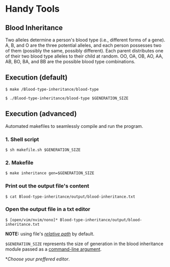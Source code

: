 # Handy Tools

## Blood Inheritance
Two alleles determine a person's blood type (i.e., different forms of a gene). A, B, and O are the three potential alleles, and each person possesses two of them (possibly the same, possibly different). Each parent distributes one of their two blood type alleles to their child at random. OO, OA, OB, AO, AA, AB, BO, BA, and BB are the possible blood type combinations.

## Execution (default)

```Shell
$ make /Blood-type-inheritance/blood-type
```

```Shell
$ ./Blood-type-inheritance/blood-type $GENERATION_SIZE
```

## Execution (advanced)
Automated makefiles to seamlessly compile and run the program.

### 1. Shell script

```Shell
$ sh makefile.sh $GENERATION_SIZE
```

### 2. Makefile

```Shell
$ make inheritance gen=$GENERATION_SIZE
```

### Print out the output file's content

```Shell
$ cat Blood-type-inheritance/output/blood-inheritance.txt
```

### Open the output file in a txt editor
```Shell
$ [open/vim/nvim/nono]* Blood-type-inheritance/output/blood-inheritance.txt
```
__NOTE:__ using file's [_relative path_][ID1] by default.

`$GENERATION_SIZE` represents the size of generation in the blood inheritance module passed as a [command-line argument][ID2].

\*_Choose your preffered editor_. 


<!-- LINKS -->
[ID1]: https://desktop.arcgis.com/en/arcmap/10.3/tools/supplement/pathnames-explained-absolute-relative-unc-and-url.htm
[ID2]: https://www.geeksforgeeks.org/command-line-arguments-in-c-cpp/